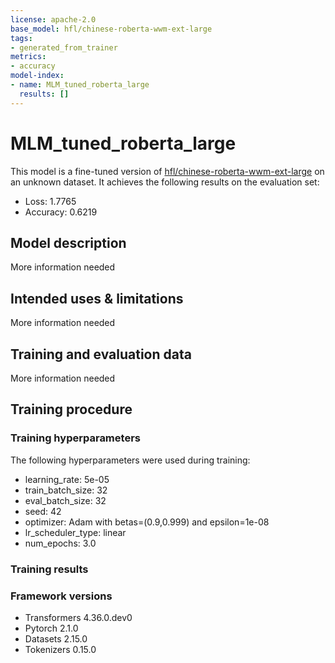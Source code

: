```yaml
---
license: apache-2.0
base_model: hfl/chinese-roberta-wwm-ext-large
tags:
- generated_from_trainer
metrics:
- accuracy
model-index:
- name: MLM_tuned_roberta_large
  results: []
---
```


<!-- This model card has been generated automatically according to the information the Trainer had access to. You
should probably proofread and complete it, then remove this comment. -->

# MLM_tuned_roberta_large

This model is a fine-tuned version of [hfl/chinese-roberta-wwm-ext-large](https://huggingface.co/hfl/chinese-roberta-wwm-ext-large) on an unknown dataset.
It achieves the following results on the evaluation set:
- Loss: 1.7765
- Accuracy: 0.6219

## Model description

More information needed

## Intended uses & limitations

More information needed

## Training and evaluation data

More information needed

## Training procedure

### Training hyperparameters

The following hyperparameters were used during training:
- learning_rate: 5e-05
- train_batch_size: 32
- eval_batch_size: 32
- seed: 42
- optimizer: Adam with betas=(0.9,0.999) and epsilon=1e-08
- lr_scheduler_type: linear
- num_epochs: 3.0

### Training results



### Framework versions

- Transformers 4.36.0.dev0
- Pytorch 2.1.0
- Datasets 2.15.0
- Tokenizers 0.15.0
